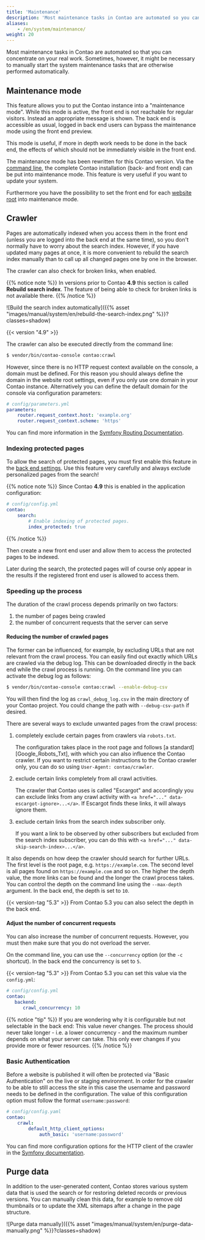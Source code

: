 ```yaml
---
title: 'Maintenance'
description: 'Most maintenance tasks in Contao are automated so you can concentrate on your real work.'
aliases:
    - /en/system/maintenance/
weight: 20
---
```



Most maintenance tasks in Contao are automated so that you can concentrate on your real work. Sometimes, however, it 
might be necessary to manually start the system maintenance tasks that are otherwise performed automatically.


## Maintenance mode

This feature allows you to put the Contao instance into a "maintenance mode". While this mode is active, the front end
is not reachable for regular visitors. Instead an appropriate message is shown. The back end is accessible as usual,
logged in back end users can bypass the maintenance mode using the front end preview.

This mode is useful, if more in depth work needs to be done in the back end, the effects of which should not be
immediately visible in the front end.

The maintenance mode has been rewritten for this Contao version. Via the [command line](/en/cli/maintenance-mode/), 
the complete Contao installation (back- and front end) can be put into maintenance mode. This feature is very useful 
if you want to update your system.

Furthermore you have the possibility to set the front end for each 
[website root](/en/site-structure/website-root/#website-settings) into maintenance mode.


## Crawler

Pages are automatically indexed when you access them in the front end (unless you are logged into the back end at the same 
time), so you don't normally have to worry about the search index. However, if you have updated many pages at once, it is 
more convenient to rebuild the search index manually than to call up all changed pages one by one in the browser.

The crawler can also check for broken links, when enabled.

{{% notice note %}}
In versions prior to Contao **4.9** this section is called **Rebuild search index**. The feature of being able to check
for broken links is not available there.
{{% /notice %}}

![Build the search index automatically]({{% asset "images/manual/system/en/rebuild-the-search-index.png" %}}?classes=shadow)

{{< version "4.9" >}}

The crawler can also be executed directly from the command line:

```sh
$ vendor/bin/contao-console contao:crawl
```

However, since there is no HTTP request context available on the console, a domain must be defined. For this reason you
should always define the domain in the website root settings, even if you only use one domain in your Contao instance.
Alternatively you can define the default domain for the console via configuration parameters:

```yml
# config/parameters.yml
parameters:
    router.request_context.host: 'example.org'
    router.request_context.scheme: 'https'
```

You can find more information in the [Symfony Routing Documentation][SymfonyUrlCommands].


### Indexing protected pages

To allow the search of protected pages, you must first enable this feature in the [back end settings][BackendSettings]. Use this feature 
very carefully and always exclude personalized pages from the search!

{{% notice note %}}
Since Contao **4.9** this is enabled in the application configuration:

```yml
# config/config.yml
contao:
    search:
        # Enable indexing of protected pages.
        index_protected: true
```
{{% /notice %}}

Then create a new front end user and allow them to access the protected pages to be indexed.

Later during the search, the protected pages will of course only appear in the results if the registered front end user 
is allowed to access them.


### Speeding up the process

The duration of the crawl process depends primarily on two factors:

1. the number of pages being crawled
2. the number of concurrent requests that the server can serve

#### Reducing the number of crawled pages

The former can be influenced, for example, by excluding URLs that are not relevant from the crawl process.
You can easily find out exactly which URLs are crawled via the debug log. This can be downloaded directly in the back end
while the crawl process is running. On the command line you can activate the debug log as follows:

```sh
$ vendor/bin/contao-console contao:crawl --enable-debug-csv
```

You will then find the log as `crawl_debug_log.csv` in the main directory of your Contao project. You could change the path
with `--debug-csv-path` if desired.

There are several ways to exclude unwanted pages from the crawl process:

1. completely exclude certain pages from crawlers via `robots.txt`.

   The configuration takes place in the root page and follows [a standard][Google_Robots_Txt], with which you can 
   also influence the Contao crawler. If you want to restrict certain instructions to the Contao crawler only,
   you can do so using `User-Agent: contao/crawler`.

2. exclude certain links completely from all crawl activities.

   The crawler that Contao uses is called "Escargot" and accordingly you can exclude links from any crawl activity 
   with `<a href="..." data-escargot-ignore>...</a>`. If Escargot finds these links, it will always ignore them.

3. exclude certain links from the search index subscriber only.

   If you want a link to be observed by other subscribers but excluded from the search index subscriber, you can do 
   this with `<a href="..." data-skip-search-index>...</a>`.

It also depends on how deep the crawler should search for further URLs. The first level is the root page,
e.g. `https://example.com`. The second level is all pages found on `https://example.com` and so on. The higher the 
depth value, the more links can be found and the longer the crawl process takes. You can control the depth on the 
command line using the `--max-depth` argument. In the back end, the depth is set to `10`.

{{< version-tag "5.3" >}} From Contao 5.3 you can also select the depth in the back end.

#### Adjust the number of concurrent requests

You can also increase the number of concurrent requests. However, you must then make sure that you do not overload the 
server.

On the command line, you can use the `--concurrency` option (or the `-c` shortcut). In the back end the concurrency is 
set to `5`.

{{< version-tag "5.3" >}} From Contao 5.3 you can set this value via the `config.yml`:

```yml
# config/config.yml
contao:
   backend:
      crawl_concurrency: 10
```

{{% notice "tip" %}}
If you are wondering why it is configurable but not selectable in the back end: This value never changes. The 
process should never take longer - i.e. a lower concurrency - and the maximum number depends on what your server can 
take. This only ever changes if you provide more or fewer resources.
{{% /notice %}}


### Basic Authentication

Before a website is published it will often be protected via "Basic Authentication" on the live or staging environment. In order for the
crawler to be able to still access the site in this case the username and password needs to be defined in the configuration. The value
of this configuration option must follow the format `username:password`:

```yml
# config/config.yaml
contao:
    crawl:
        default_http_client_options:
            auth_basic: 'username:password'
```

You can find more configuration options for the HTTP client of the crawler in the [Symfony documentation][HttpClientOptions].


## Purge data

In addition to the user-generated content, Contao stores various system data that is used the search or for restoring 
deleted records or previous versions. You can manually clean this data, for example to remove old thumbnails or to 
update the XML sitemaps after a change in the page structure.

![Purge data manually]({{% asset "images/manual/system/en/purge-data-manually.png" %}}?classes=shadow)


[BackendSettings]: /en/system/settings/
[SymfonyUrlCommands]: https://symfony.com/doc/4.4/routing.html#generating-urls-in-commands
[HttpClientOptions]: https://symfony.com/doc/current/reference/configuration/framework.html#reference-http-client
